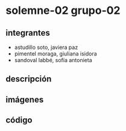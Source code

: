 # solemne-02 grupo-02

## integrantes

* astudillo soto, javiera paz
* pimentel moraga, giuliana isidora
* sandoval labbé, sofía antonieta

## descripción

## imágenes

## código